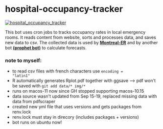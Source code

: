 # hospital-occupancy-tracker
[![hospital_occupancy_tracker](https://github.com/jlomako/hospital-occupancy-tracker/actions/workflows/hospital_occupancy_tracker.yml/badge.svg)](https://github.com/jlomako/hospital-occupancy-tracker/actions/workflows/hospital_occupancy_tracker.yml)

This bot uses cron jobs to tracks occupancy rates in local emergency rooms. It reads content from website, sorts and processes data, and saves new data to csv. The collected data is used by <a href = "https://github.com/jlomako/Montreal-ER"><b>Montreal-ER</b></a> and by another bot <a href="https://github.com/jlomako/prophet-bot"><b>(prophet bot)</b></a> to calculate forecasts.


### note to myself:
* to read csv files with french characters use <code>encoding = "latin1"</code>
* R automatically generates Rplot.pdf together with ggsave --> pdf won't be saved with <code>git add data/* img/*</code>
* runs on macos-11 now since GH stopped supporting macos-10.15
* data source wasn't updated from Sep 15-19, replaced missing data with data from pdfscraper
* created new yml file that uses versions and gets packages from renv.lock
* renv.lock must stay in direcory (includes packages + versions)
* bot runs on ubuntu now!
